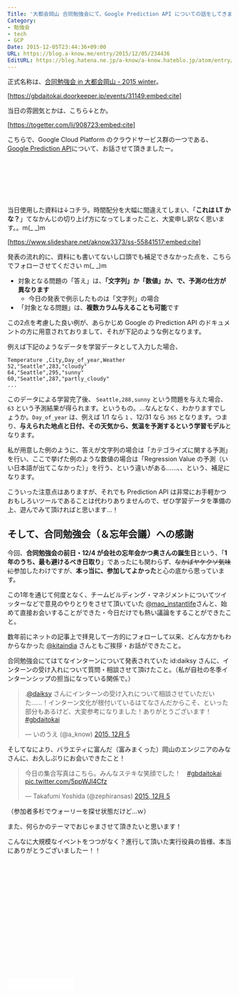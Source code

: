 ```yaml
---
Title: '大都会岡山 合同勉強会にて、Google Prediction API についての話をしてきました #gbdaitokai #gcpja '
Category:
- 勉強会
- tech
- GCP
Date: 2015-12-05T23:44:36+09:00
URL: https://blog.a-know.me/entry/2015/12/05/234436
EditURL: https://blog.hatena.ne.jp/a-know/a-know.hateblo.jp/atom/entry/6653586347147558495
---
```


正式名称は、[合同勉強会 in 大都会岡山 - 2015 winter](https://gbdaitokai.doorkeeper.jp/events/31149)。


[https://gbdaitokai.doorkeeper.jp/events/31149:embed:cite]


当日の雰囲気とかは、こちら↓とか。




[https://togetter.com/li/908723:embed:cite]




こちらで、Google Cloud Platform のクラウドサービス群の一つである、[Google Prediction API](https://cloud.google.com/prediction/?hl=ja)について、お話させて頂きましたー。




<!-- more -->


<script async src="//pagead2.googlesyndication.com/pagead/js/adsbygoogle.js"></script>
<!-- article-top -->
<ins class="adsbygoogle"
     style="display:inline-block;width:728px;height:90px"
     data-ad-client="ca-pub-3463034538369189"
     data-ad-slot="8367620130"></ins>
<script>
(adsbygoogle = window.adsbygoogle || []).push({});
</script>



当日使用した資料は↓コチラ。時間配分を大幅に間違えてしまい、「<b>これは LT かな？</b>」てなかんじの切り上げ方になってしまったこと、大変申し訳なく思います。。m(\_ _)m


[https://www.slideshare.net/aknow3373/ss-55841517:embed:cite]


発表の流れ的に、資料にも書いてないし口頭でも補足できなかった点を、こちらでフォローさせてください m(\_ _)m


* 対象となる問題の「答え」は、<b>「文字列」か「数値」か、で、予測の仕方が異なります</b>
    * 今日の発表で例示したものは「文字列」の場合
* 「対象となる問題」は、<b>複数カラム与えることも可能</b>です


この2点を考慮した良い例が、あらかじめ Google の Prediction API のドキュメントの方に用意されておりまして、それが下記のような例となります。


例えば下記のようなデータを学習データとして入力した場合、


```
Temperature ,City,Day_of_year,Weather
52,"Seattle",283,"cloudy"
64,"Seattle",295,"sunny"
60,"Seattle",287,"partly_cloudy"
...
```


このデータによる学習完了後、 `Seattle,288,sunny` という問題を与えた場合、 `63` という予測結果が得られます。というもの。...なんとなく、わかりますでしょうか。`Day_of_year` は、例えば 1/1 なら `1` 、12/31 なら `365` となります。つまり、<b>与えられた地点と日付、その天気から、気温を予測するという学習モデル</b>となります。


私が用意した例のように、答えが文字列の場合は「カテゴライズに関する予測」を行い、ここで挙げた例のような数値の場合は「Regression Value の予測（いい日本語が出てこなかった）」を行う、という違いがある......、、という、補足になります。


こういった注意点はありますが、それでも Prediction API は非常にお手軽かつおもしろいツールであることは代わりありませんので、ぜひ学習データを準備の上、遊んでみて頂ければと思います...！



## そして、合同勉強会（＆忘年会議）への感謝

今回、<b>合同勉強会の前日・12/4 が会社の忘年会かつ奥さんの誕生日</b>という、「<b>1年のうち、最も避けるべき日取り</b>」であったにも関わらず、<s>なかばヤケクソ気味に</s>参加したわけですが、<b>本っ当に、参加してよかった</b>と心の底から思っています。


この1年を通じて何度となく、チームビルディング・マネジメントについてツイッターなどで意見のやりとりをさせて頂いていた [@mao_instantlife](https://twitter.com/mao_instantlife)さんと、始めて直接お会いすることができた・今日だけでも熱い議論をすることができたこと。


数年前にネットの記事上で拝見して一方的にフォローして以来、どんな方かもわからなかった [@kitaindia](https://twitter.com/kitaindia) さんともご挨拶・お話ができたこと。


合同勉強会にてはてなインターンについて発表されていた id:daiksy さんに、インターンの受け入れについて質問・相談させて頂けたこと。（私が自社の冬季インターンシップの担当になっている関係で。）


<blockquote class="twitter-tweet" lang="ja"><p lang="ja" dir="ltr">.<a href="https://twitter.com/daiksy">@daiksy</a> さんにインターンの受け入れについて相談させていただいた……！インターン文化が根付いているはてなさんだからこそ、といった部分もあるけど、大変参考になりました！ありがとうございます！ <a href="https://twitter.com/hashtag/gbdaitokai?src=hash">#gbdaitokai</a></p>&mdash; いのうえ (@a_know) <a href="https://twitter.com/a_know/status/673131666265653249">2015, 12月 5</a></blockquote>
<script async src="//platform.twitter.com/widgets.js" charset="utf-8"></script>


そしてなにより、バラエティに富んだ（富みまくった）岡山のエンジニアのみなさんに、お久しぶりにお会いできたこと！


<blockquote class="twitter-tweet" lang="ja"><p lang="ja" dir="ltr">今日の集合写真はこちら。みんなステキな笑顔でした！　<a href="https://twitter.com/hashtag/gbdaitokai?src=hash">#gbdaitokai</a> <a href="https://t.co/5ppWJl4Cfz">pic.twitter.com/5ppWJl4Cfz</a></p>&mdash; Takafumi Yoshida (@zephiransas) <a href="https://twitter.com/zephiransas/status/673132844722421760">2015, 12月 5</a></blockquote>
<script async src="//platform.twitter.com/widgets.js" charset="utf-8"></script>


（参加者多杉でウォーリーを探せ状態だけど...ｗ）


また、何らかのテーマでおじゃまさせて頂きたいと思います！


こんなに大規模なイベントをつつがなく？進行して頂いた実行役員の皆様、本当にありがとうございましたー！！


<script async src="//pagead2.googlesyndication.com/pagead/js/adsbygoogle.js"></script>
<!-- article-bottom2 -->
<ins class="adsbygoogle"
     style="display:inline-block;width:300px;height:250px"
     data-ad-client="ca-pub-3463034538369189"
     data-ad-slot="5274552934"></ins>
<script>
(adsbygoogle = window.adsbygoogle || []).push({});
</script>


<iframe src="//blog.hatena.ne.jp/a-know/a-know.hateblo.jp/subscribe/iframe" allowtransparency="true" frameborder="0" scrolling="no" width="150" height="28"></iframe>


<script src="https://moshi-moshi.moshimo.works/moshimoshi/a_know_blog/2015-12-05-234436?title='%E5%A4%A7%E9%83%BD%E4%BC%9A%E5%B2%A1%E5%B1%B1%20%E5%90%88%E5%90%8C%E5%8B%89%E5%BC%B7%E4%BC%9A%E3%81%AB%E3%81%A6%E3%80%81Google%20Prediction%20API%20%E3%81%AB%E3%81%A4%E3%81%84%E3%81%A6%E3%81%AE%E8%A9%B1%E3%82%92%E3%81%97%E3%81%A6%E3%81%8D%E3%81%BE%E3%81%97%E3%81%9F%20%23gbdaitokai%20%23gcpja%20'"></script>
